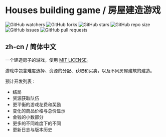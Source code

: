 # Houses building game / 房屋建造游戏

![GitHub watchers](https://img.shields.io/github/watchers/Haohao123coding/houses-building-game.svg)
![GitHub forks](https://img.shields.io/github/forks/Haohao123coding/houses-building-game.svg)
![GitHub stars](https://img.shields.io/github/stars/Haohao123coding/houses-building-game.svg)
![GitHub repo size](https://img.shields.io/github/repo-size/Haohao123coding/houses-building-game.svg)
![GitHub issues](https://img.shields.io/github/issues/Haohao123coding/houses-building-game.svg)
![GitHub pull requests](https://img.shields.io/github/issues-pr/Haohao123coding/houses-building-game.svg)

## zh-cn / 简体中文

一个建造房子的游戏，使用 [MIT LICENSE](https://choosealicense.com/licenses/mit)。

游戏中包含难度选择、资源的分配、获取和买卖，以及不同房屋建筑的建造。

预计开发列表：

- 结局
- 资源获取队伍
- 更平衡的游戏花费和奖励
- 变化的商品价格与总价显示
- 金钱的小数部分
- 更多的不同难度下的不同
- 更新日志与版本历史
